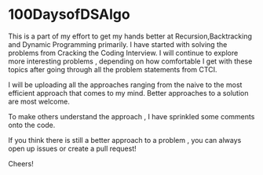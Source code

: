 # 100DaysofDSAlgo

This is a part of my effort to get my hands better at Recursion,Backtracking and Dynamic Programming primarily. I have started with solving the problems from Cracking the Coding Interview. I will continue to explore more interesting problems , depending on how comfortable I get with these topics after going through all the problem statements from CTCI.

I will be uploading all the approaches ranging from the naive to the most efficient approach that comes to my mind. Better approaches to a solution are most welcome.

To make others understand the approach , I have sprinkled some comments onto the code.

If you think there is still a better approach to a problem , you can always open up issues or create a pull request!

Cheers!
